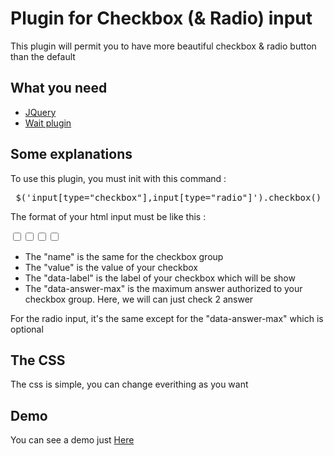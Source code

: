 Plugin for Checkbox (& Radio) input
===============

<p> This plugin will permit you to have more beautiful checkbox & radio button than the default </p>

<h2> What you need </h2>
<ul>
    <li> <a href="http://jquery.com/"> JQuery </a> </li>
    <li> <a href="https://github.com/kookii/wait-plugin-js"> Wait plugin </a> </li>
</ul>


<h2> Some explanations </h2>
<p> To use this plugin, you must init with this command :  </p>
<pre> $('input[type="checkbox"],input[type="radio"]').checkbox() </pre>

<p> The format of your html input must be like this : </p>

<pre><input type="checkbox" name="check" value = "test"  data-label = "Ma reponse" data-answer-max="2"/><input type="checkbox" name="check" value = "test-2" data-label = "Ma reponse 2" data-answer-max="2"/><input type="checkbox" name="check" value = "test-3" data-label = "Ma reponse 3" data-answer-max="2"/><input type="checkbox" name="check" value = "test-4" data-label = "Ma reponse 4" data-answer-max="2"/>
</pre>

<ul>
    <li> The "name" is the same for the checkbox group </li>
    <li> The "value" is the value of your checkbox </li>
    <li> The "data-label" is the label of your checkbox which will be show </li>
    <li> The "data-answer-max" is the maximum answer authorized to your checkbox group. Here, we will can just check 2 answer </li>
</ul>

<p> For the radio input, it's the same except for the "data-answer-max" which is optional </p>

<h2> The CSS </h2>
<p> The css is simple, you can change everithing as you want </p>

<h2> Demo </h2>
<p> You can see a demo just <a href="http://demo.lemalesaint.fr/checkbox_plugin/demo/"> Here </a> </p>